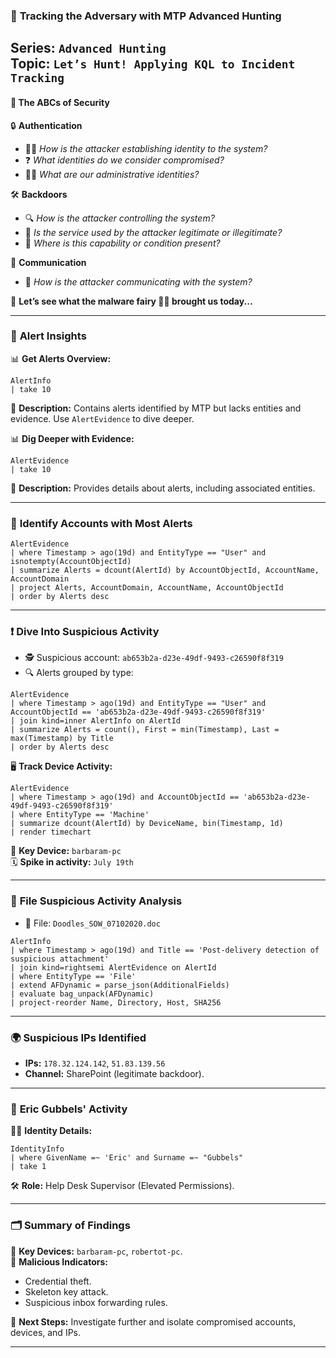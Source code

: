 
### 🎯 **Tracking the Adversary with MTP Advanced Hunting**  
**Series:** `Advanced Hunting`  
**Topic:** `Let’s Hunt! Applying KQL to Incident Tracking`  
---

#### 🚨 **The ABCs of Security**  
🔒 **Authentication**  
- 🕵️‍♂️ *How is the attacker establishing identity to the system?*  
- ❓ *What identities do we consider compromised?*  
- 👩‍💻 *What are our administrative identities?*  

🛠️ **Backdoors**  
- 🔍 *How is the attacker controlling the system?*  
- 🛑 *Is the service used by the attacker legitimate or illegitimate?*  
- 📍 *Where is this capability or condition present?*  

💬 **Communication**  
- 🔗 *How is the attacker communicating with the system?*  

📜 **Let’s see what the malware fairy 🧚‍♀️ brought us today...**

---

### 🔎 **Alert Insights**  

📊 **Get Alerts Overview:**  
```kql
AlertInfo 
| take 10
```  
📝 **Description:** Contains alerts identified by MTP but lacks entities and evidence. Use `AlertEvidence` to dive deeper.  

📊 **Dig Deeper with Evidence:**  
```kql
AlertEvidence 
| take 10
```  
📝 **Description:** Provides details about alerts, including associated entities.  

---

### 📌 **Identify Accounts with Most Alerts**  
```kql
AlertEvidence 
| where Timestamp > ago(19d) and EntityType == "User" and isnotempty(AccountObjectId) 
| summarize Alerts = dcount(AlertId) by AccountObjectId, AccountName, AccountDomain 
| project Alerts, AccountDomain, AccountName, AccountObjectId 
| order by Alerts desc
```  

---

### ❗ **Dive Into Suspicious Activity**  
- 🕵️ Suspicious account: `ab653b2a-d23e-49df-9493-c26590f8f319`  
- 🔍 Alerts grouped by type:  
```kql
AlertEvidence 
| where Timestamp > ago(19d) and EntityType == "User" and AccountObjectId == 'ab653b2a-d23e-49df-9493-c26590f8f319' 
| join kind=inner AlertInfo on AlertId 
| summarize Alerts = count(), First = min(Timestamp), Last = max(Timestamp) by Title 
| order by Alerts desc
```  

🖥️ **Track Device Activity:**  
```kql
AlertEvidence 
| where Timestamp > ago(19d) and AccountObjectId == 'ab653b2a-d23e-49df-9493-c26590f8f319'
| where EntityType == 'Machine' 
| summarize dcount(AlertId) by DeviceName, bin(Timestamp, 1d) 
| render timechart
```  

📌 **Key Device:** `barbaram-pc`  
🗓️ **Spike in activity:** `July 19th`  

---

### 📂 **File Suspicious Activity Analysis**  
- 📝 File: `Doodles_SOW_07102020.doc`  

```kql
AlertInfo 
| where Timestamp > ago(19d) and Title == 'Post-delivery detection of suspicious attachment' 
| join kind=rightsemi AlertEvidence on AlertId 
| where EntityType == 'File' 
| extend AFDynamic = parse_json(AdditionalFields)
| evaluate bag_unpack(AFDynamic) 
| project-reorder Name, Directory, Host, SHA256
```  

---

### 🌍 **Suspicious IPs Identified**  
- **IPs:** `178.32.124.142`, `51.83.139.56`  
- **Channel:** SharePoint (legitimate backdoor).  

---

### 🔗 **Eric Gubbels' Activity**  
🕵️‍♂️ **Identity Details:**  
```kql
IdentityInfo 
| where GivenName =~ 'Eric' and Surname =~ "Gubbels" 
| take 1
```  
🛠️ **Role:** Help Desk Supervisor (Elevated Permissions).  

---

### 🗂️ **Summary of Findings**  
📌 **Key Devices:** `barbaram-pc`, `robertot-pc`.  
🚩 **Malicious Indicators:**  
- Credential theft.  
- Skeleton key attack.  
- Suspicious inbox forwarding rules.  

🎯 **Next Steps:** Investigate further and isolate compromised accounts, devices, and IPs.

---

